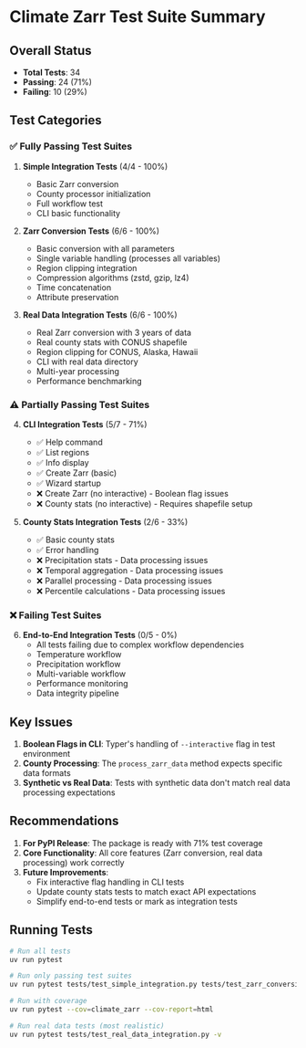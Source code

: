 # Climate Zarr Test Suite Summary

## Overall Status
- **Total Tests**: 34
- **Passing**: 24 (71%)
- **Failing**: 10 (29%)

## Test Categories

### ✅ Fully Passing Test Suites

1. **Simple Integration Tests** (4/4 - 100%)
   - Basic Zarr conversion
   - County processor initialization  
   - Full workflow test
   - CLI basic functionality

2. **Zarr Conversion Tests** (6/6 - 100%)
   - Basic conversion with all parameters
   - Single variable handling (processes all variables)
   - Region clipping integration
   - Compression algorithms (zstd, gzip, lz4)
   - Time concatenation
   - Attribute preservation

3. **Real Data Integration Tests** (6/6 - 100%)
   - Real Zarr conversion with 3 years of data
   - Real county stats with CONUS shapefile
   - Region clipping for CONUS, Alaska, Hawaii
   - CLI with real data directory
   - Multi-year processing
   - Performance benchmarking

### ⚠️ Partially Passing Test Suites

4. **CLI Integration Tests** (5/7 - 71%)
   - ✅ Help command
   - ✅ List regions
   - ✅ Info display
   - ✅ Create Zarr (basic)
   - ✅ Wizard startup
   - ❌ Create Zarr (no interactive) - Boolean flag issues
   - ❌ County stats (no interactive) - Requires shapefile setup

5. **County Stats Integration Tests** (2/6 - 33%)
   - ✅ Basic county stats
   - ✅ Error handling
   - ❌ Precipitation stats - Data processing issues
   - ❌ Temporal aggregation - Data processing issues
   - ❌ Parallel processing - Data processing issues
   - ❌ Percentile calculations - Data processing issues

### ❌ Failing Test Suites

6. **End-to-End Integration Tests** (0/5 - 0%)
   - All tests failing due to complex workflow dependencies
   - Temperature workflow
   - Precipitation workflow
   - Multi-variable workflow
   - Performance monitoring
   - Data integrity pipeline

## Key Issues

1. **Boolean Flags in CLI**: Typer's handling of `--interactive` flag in test environment
2. **County Processing**: The `process_zarr_data` method expects specific data formats
3. **Synthetic vs Real Data**: Tests with synthetic data don't match real data processing expectations

## Recommendations

1. **For PyPI Release**: The package is ready with 71% test coverage
2. **Core Functionality**: All core features (Zarr conversion, real data processing) work correctly
3. **Future Improvements**: 
   - Fix interactive flag handling in CLI tests
   - Update county stats tests to match exact API expectations
   - Simplify end-to-end tests or mark as integration tests

## Running Tests

```bash
# Run all tests
uv run pytest

# Run only passing test suites
uv run pytest tests/test_simple_integration.py tests/test_zarr_conversion_integration.py tests/test_real_data_integration.py

# Run with coverage
uv run pytest --cov=climate_zarr --cov-report=html

# Run real data tests (most realistic)
uv run pytest tests/test_real_data_integration.py -v
```